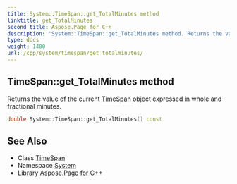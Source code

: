 ```yaml
---
title: System::TimeSpan::get_TotalMinutes method
linktitle: get_TotalMinutes
second_title: Aspose.Page for C++
description: 'System::TimeSpan::get_TotalMinutes method. Returns the value of the current TimeSpan object expressed in whole and fractional minutes in C++.'
type: docs
weight: 1400
url: /cpp/system/timespan/get_totalminutes/
---
```

## TimeSpan::get_TotalMinutes method


Returns the value of the current [TimeSpan](../) object expressed in whole and fractional minutes.

```cpp
double System::TimeSpan::get_TotalMinutes() const
```

## See Also

* Class [TimeSpan](../)
* Namespace [System](../../)
* Library [Aspose.Page for C++](../../../)
